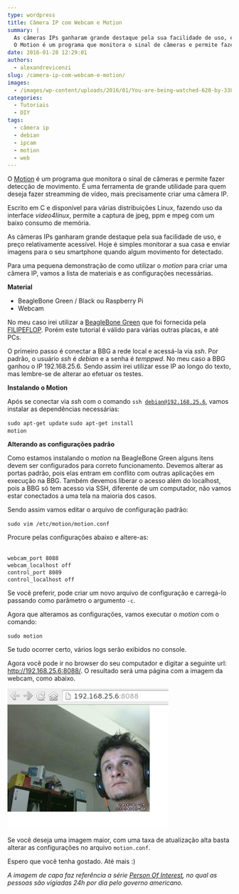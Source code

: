 ```yaml
---
type: wordpress
title: Câmera IP com Webcam e Motion
summary: |
  As câmeras IPs ganharam grande destaque pela sua facilidade de uso, e preço relativamente acessível. Hoje é simples monitorar a sua casa e enviar imagens para o seu smartphone quando algum movimento for detectado.
  O Motion é um programa que monitora o sinal de câmeras e permite fazer detecção de movimento. É uma ferramenta de grande utilidade para quem deseja fazer stream de vídeo, mais precisamente criar uma câmera IP.
date: 2016-01-28 12:29:01
authors:
  - alexandrevicenzi
slug: /camera-ip-com-webcam-e-motion/
images:
  - /images/wp-content/uploads/2016/01/You-are-being-watched-620-by-338.jpg
categories:
  - Tutoriais
  - DIY
tags:
  - câmera ip
  - debian
  - ipcam
  - motion
  - web
---
```


O <a href="http://www.lavrsen.dk/foswiki/bin/view/Motion/WebHome" target="_blank">Motion</a> é um programa que monitora o sinal de câmeras e permite fazer detecção de movimento. É uma ferramenta de grande utilidade para quem deseja fazer streamming de vídeo, mais precisamente criar uma câmera IP.

Escrito em C e disponível para várias distribuições Linux, fazendo uso da interface <em>video4linux</em>, permite a captura de jpeg, ppm e mpeg com um baixo consumo de memória.

As câmeras IPs ganharam grande destaque pela sua facilidade de uso, e preço relativamente acessível. Hoje é simples monitorar a sua casa e enviar imagens para o seu smartphone quando algum movimento for detectado.

<!--more-->

Para uma pequena demonstração de como utilizar o <em>motion</em> para criar uma câmera IP, vamos a lista de materiais e as configurações necessárias.

<strong>Material</strong>
<ul>
	<li>BeagleBone Green / Black ou Raspberry Pi</li>
	<li>Webcam</li>
</ul>
No meu caso irei utilizar a <a href="http://www.filipeflop.com/pd-24c7f0-beaglebone-green.html?utm_source=Blog&amp;utm_medium=Banner&amp;utm_campaign=ButecoOpenSource" target="_blank">BeagleBone Green</a> que foi fornecida pela <a href="http://www.filipeflop.com/?utm_source=Blog&amp;utm_medium=Banner&amp;utm_campaign=ButecoOpenSource" target="_blank">FILIPEFLOP</a>. Porém este tutorial é válido para várias outras placas, e até PCs.

O primeiro passo é conectar a BBG a rede local e acessá-la via <em>ssh</em>. Por padrão, o usuário <em>ssh</em> é <em>debian</em> e a senha é <em>temppwd</em>. No meu caso a BBG ganhou o IP 192.168.25.6. Sendo assim irei utilizar esse IP ao longo do texto, mas lembre-se de alterar ao efetuar os testes.

<strong>Instalando o Motion</strong>

Após se conectar via <em>ssh</em> com o comando <code>ssh debian@192.168.25.6</code>, vamos instalar as dependências necessárias:

<code>sudo apt-get update</code>
<code>sudo apt-get install motion</code>

<strong>Alterando as configurações padrão</strong>

Como estamos instalando o <em>motion</em> na BeagleBone Green alguns itens devem ser configurados para correto funcionamento. Devemos alterar as portas padrão, pois elas entram em conflito com outras aplicações em execução na BBG. Também devemos liberar o acesso além do localhost, pois a BBG só tem acesso via SSH, diferente de um computador, não vamos estar conectados a uma tela na maioria dos casos.

Sendo assim vamos editar o arquivo de configuração padrão:

<code>sudo vim /etc/motion/motion.conf</code>

Procure pelas configurações abaixo e altere-as:

<pre><code class="bash">
webcam_port 8088
webcam_localhost off
control_port 8089
control_localhost off
</code></pre>

Se você preferir, pode criar um novo arquivo de configuração e carregá-lo passando como parâmetro o argumento <code>-c</code>.

Agora que alteramos as configurações, vamos executar o <em>motion</em> com o comando:

<code>sudo motion</code>

Se tudo ocorrer certo, vários logs serão exibidos no console.

Agora você pode ir no browser do seu computador e digitar a seguinte url: <a href="http://192.168.25.6:8088/">http://192.168.25.6:8088/</a>. O resultado será uma página com a imagem da webcam, como abaixo.

<img class="aligncenter" src="/images/wp-content/uploads/2016/01/ip-cam-motion.png" alt="Motion IP Cam" />

Se você deseja uma imagem maior, com uma taxa de atualização alta basta alterar as configurações no arquivo <code>motion.conf</code>.

Espero que você tenha gostado. Até mais :)

<em>A imagem de capa faz referência a série <a href="http://www.imdb.com/title/tt1839578/" target="_blank">Person Of Interest</a>, no qual as pessoas são vigiadas 24h por dia pelo governo americano.</em>
